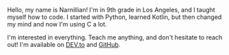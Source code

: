 Hello, my name is Narnillian! I'm in 9th grade in Los Angeles, and I taught myself how to code. I started with Python, learned Kotlin, but then changed my mind and now I'm using C a lot.

I'm interested in everything. Teach me anything, and don't hesitate to reach out! I'm available on [DEV.to](https://dev.to/narnillian "DEV.to - Blogging site for developers") and [GitHub](github.com/narnillian "GitHub - You're already here!").
